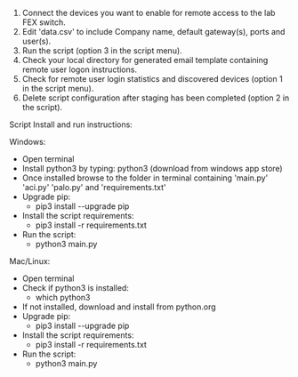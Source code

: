 1. Connect the devices you want to enable for remote access to the lab FEX switch.
2. Edit 'data.csv' to include Company name, default gateway(s), ports and user(s).
3. Run the script (option 3 in the script menu).
4. Check your local directory for generated email template containing remote user logon instructions.
5. Check for remote user login statistics and discovered devices (option 1 in the script menu).
6. Delete script configuration after staging has been completed (option 2 in the script).



Script Install and run instructions:

Windows:

* Open terminal
* Install python3 by typing: python3 (download from windows app store)
* Once installed browse to the folder in terminal containing 'main.py' 'aci.py' 'palo.py' and 'requirements.txt'
* Upgrade pip:
    * pip3 install --upgrade pip
* Install the script requirements:
    * pip3 install -r requirements.txt
* Run the script:
    * python3 main.py

Mac/Linux:

* Open terminal
* Check if python3 is installed:
    * which python3
* If not installed, download and install from python.org
* Upgrade pip:
    * pip3 install --upgrade pip
* Install the script requirements:
    * pip3 install -r requirements.txt
* Run the script:
    * python3 main.py
